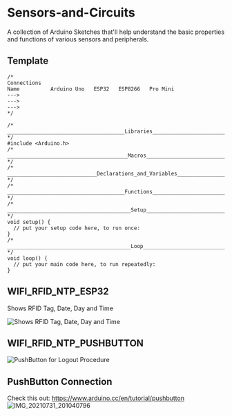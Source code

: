 # Sensors-and-Circuits
A collection of Arduino Sketches that'll help understand the basic properties and functions of various sensors and peripherals.
## Template
```
/*
Connections
Name          Arduino Uno   ESP32   ESP8266   Pro Mini
---> 
---> 
---> 
*/

/* ______________________________________Libraries______________________________________ */
#include <Arduino.h>
/* _______________________________________Macros________________________________________ */
/* _____________________________Declarations_and_Variables______________________________ */
/* ______________________________________Functions______________________________________ */
/* ________________________________________Setup________________________________________ */
void setup() {
  // put your setup code here, to run once:
}
/* ________________________________________Loop_________________________________________ */
void loop() {
  // put your main code here, to run repeatedly:
}
```
## WIFI_RFID_NTP_ESP32
Shows RFID Tag, Date, Day and Time

![Shows RFID Tag, Date, Day and Time](https://user-images.githubusercontent.com/61982410/122237606-14fab100-cedd-11eb-91bc-d0d025a19ae9.jpg)

## WIFI_RFID_NTP_PUSHBUTTON
![PushButton for Logout Procedure](https://user-images.githubusercontent.com/61982410/122249597-9c005700-cee6-11eb-9224-aab1b9ce17f4.jpg)

## PushButton Connection
Check this out: https://www.arduino.cc/en/tutorial/pushbutton
![IMG_20210731_201040796](https://user-images.githubusercontent.com/61982410/127743559-194fbba3-8b41-4764-a56f-e6f308deda12.jpg)
